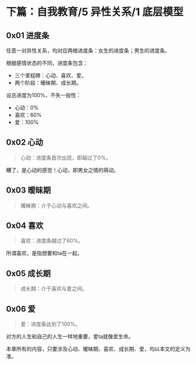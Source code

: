 # 下篇：自我教育/5 异性关系/1 底层模型

## 0x01 进度条

任意一对异性关系，均对应两根进度条：女生的进度条；男生的进度条。

根据感情状态的不同，进度条包含：

- 三个里程碑：心动、喜欢、爱。
- 两个阶段：暧昧期、成长期。

设总进度为100%，不失一般性：

- 心动：0%
- 喜欢：60%
- 爱：100%

## 0x02 心动

> 心动：进度条首次出现，即越过了0%。

糟了，是心动的感觉！心动，即男女之情的萌动。

## 0x03 暧昧期

> 暧昧期：介于心动与喜欢之间。

## 0x04 喜欢

> 喜欢：进度条越过了60%。

所谓喜欢，是指想要和ta在一起。

## 0x05 成长期

> 成长期：介于喜欢与爱之间。

## 0x06 爱

> 爱：进度条达到了100%。

对方的人生和自己的人生一样地重要，爱ta就像爱生命。

本章所有的内容，只要涉及心动、暧昧期、喜欢、成长期、爱，均以本文的定义为准。